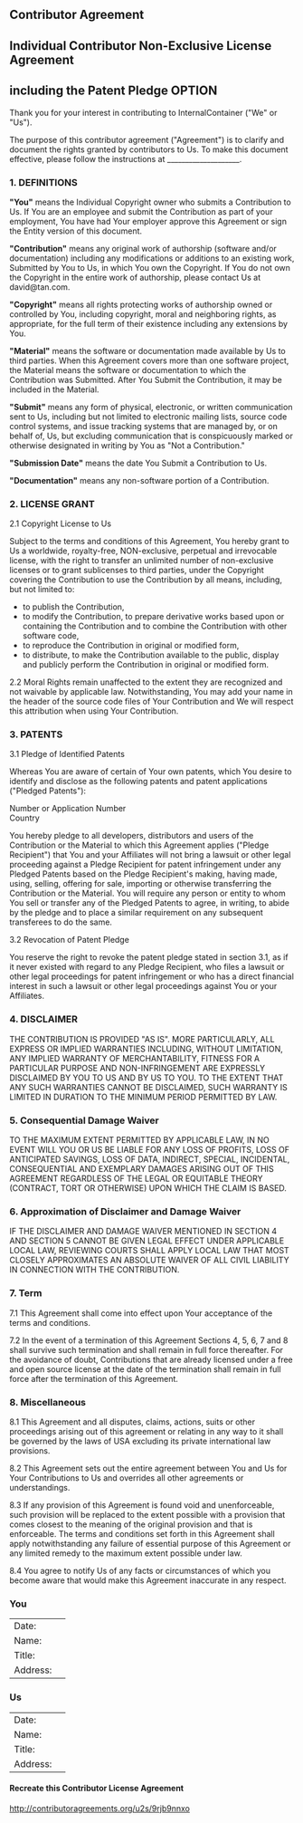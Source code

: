 <h2 id="i-tmp-title">Contributor Agreement</h2>
<h2 id="i-tmp-subtitle"><span id="i-tmp-contributor-type">Individual</span> Contributor <span id="i-tmp-contributor-exclusivity">Non-Exclusive</span> License Agreement</h2>
<h2 id="i-tmp-subtitle-patent">including the <span id="i-tmp-patent-option">Patent Pledge</span> OPTION</h2>
 
<p>Thank you for your interest in contributing to <span id="i-tmp-project-name">InternalContainer</span> ("We" or "Us").</p>
 
<p>The purpose of this contributor agreement ("Agreement") is to clarify and document the rights granted by contributors to Us. To make this document effective, please follow the instructions at <span id="i-tmp-submission-instructions">____________________</span>.</p>
 
 
<h3>1. DEFINITIONS</h3>

<section id="definition-option-2"><!-- Individual Contributor Agreement -->

<p><strong>"You"</strong> means the Individual Copyright owner who submits a Contribution to Us. If You are an employee and submit the Contribution as part of your employment, You have had Your employer approve this Agreement or sign the Entity version of this document.</p>
 
<p><strong>"Contribution"</strong> means any original work of authorship (software and/or documentation) including any modifications or additions to an existing work, Submitted by You to Us, in which You own the Copyright. If You do not own the Copyright in the entire work of authorship, please contact Us at <span id="i-tmp-project-email-2">david@tan.com</span>.</p>
 
<p><strong>"Copyright"</strong> means all rights protecting works of authorship owned or controlled by You, including copyright, moral and neighboring rights, as appropriate, for the full term of their existence including any extensions by You.</p>
 
<p><strong>"Material"</strong> means the software or documentation made available by Us to third parties. When this Agreement covers more than one software project, the Material means the software or documentation to which the Contribution was Submitted. After You Submit the Contribution, it may be included in the Material.</p>
 
<p><strong>"Submit"</strong> means any form of physical, electronic, or written communication sent to Us, including but not limited to electronic mailing lists, source code control systems, and issue tracking systems that are managed by, or on behalf of, Us, but excluding communication that is conspicuously marked or otherwise designated in writing by You as "Not a Contribution."</p>
 
<p><strong>"Submission Date"</strong> means the date You Submit a Contribution to Us.</p>
 
<p><strong>"Documentation"</strong> means any non-software portion of a Contribution.</p>

</section>
 
 
<h3>2. LICENSE GRANT</h3>




<section id="i-tmp-license-option-2"><!-- Non-Exclusive License Agreement -->

<p>2.1 Copyright License to Us</p>
 
<p>Subject to the terms and conditions of this Agreement, You hereby grant to Us a worldwide, royalty-free, NON-exclusive, perpetual and irrevocable license, with the right to transfer an unlimited number of non-exclusive licenses or to grant sublicenses to third parties, under the Copyright covering the Contribution to use the Contribution by all means, including, but not limited to:</p>
 
<ul>
<li>to publish the Contribution,</li>
<li> to modify the Contribution, to prepare derivative works based upon or containing the Contribution and to combine the Contribution with other software code,</li>
<li>to reproduce the Contribution in original or modified form,</li>
<li>to distribute, to make the Contribution available to the public, display and publicly perform the Contribution in original or modified form.</li>
</ul>

<p>2.2 Moral Rights remain unaffected to the extent they are recognized and not waivable by applicable law. Notwithstanding, You may add your name in the header of the source code files of Your Contribution and We will respect this attribution when using Your Contribution.</p>

</section>

 
<h3>3. PATENTS</h3>
 



<section id="i-tmp-patent-option-2"><!-- Patent Pledge -->

<p>3.1 Pledge of Identified Patents</p>

<p>Whereas You are aware of certain of Your own patents, which You desire to identify and disclose as the following patents and patent applications ("Pledged Patents"):</p>
 
<p id="i-tmp-patent-more">
Number or Application Number<br>
Country</p>
 
<p>You hereby pledge to all developers, distributors and users of the Contribution or the Material to which this Agreement applies ("Pledge Recipient") that You and your Affiliates will not bring a lawsuit or other legal proceeding against a Pledge Recipient for patent infringement under any Pledged Patents based on the Pledge Recipient's making, having made, using, selling, offering for sale, importing or otherwise transferring the Contribution or the Material.  You will require any person or entity to whom You sell or transfer any of the Pledged Patents to agree, in writing, to abide by the pledge and to place a similar requirement on any subsequent transferees to do the same.</p>
 
<p>3.2 Revocation of Patent Pledge</p>

<p>You reserve the right to revoke the patent pledge stated in section 3.1, as if it never existed with regard to any Pledge Recipient, who files a lawsuit or other legal proceedings for patent infringement or who has a direct financial interest in such a lawsuit or other legal proceedings against You or your Affiliates.</p>

</section>


 
 
<h3><span id="i-tmp-digit-disclaimer">4</span>. DISCLAIMER</h3>
 
<p>THE CONTRIBUTION IS PROVIDED "AS IS". MORE PARTICULARLY, ALL EXPRESS OR IMPLIED WARRANTIES INCLUDING, WITHOUT LIMITATION, ANY IMPLIED WARRANTY OF MERCHANTABILITY, FITNESS FOR A PARTICULAR PURPOSE AND NON-INFRINGEMENT ARE EXPRESSLY DISCLAIMED BY YOU TO US AND BY US TO YOU. TO THE EXTENT THAT ANY SUCH WARRANTIES CANNOT BE DISCLAIMED, SUCH WARRANTY IS LIMITED IN DURATION TO THE MINIMUM PERIOD PERMITTED BY LAW.</p>

<h3><span id="i-tmp-digit-waiver">5</span>. Consequential Damage Waiver</h3>
 
<p>TO THE MAXIMUM EXTENT PERMITTED BY APPLICABLE LAW, IN NO EVENT WILL YOU OR US BE LIABLE FOR ANY LOSS OF PROFITS, LOSS OF ANTICIPATED SAVINGS, LOSS OF DATA, INDIRECT, SPECIAL, INCIDENTAL, CONSEQUENTIAL AND EXEMPLARY DAMAGES ARISING OUT OF THIS AGREEMENT REGARDLESS OF THE LEGAL OR EQUITABLE THEORY (CONTRACT, TORT OR OTHERWISE) UPON WHICH THE CLAIM IS BASED.</p>
 
<h3><span id="i-tmp-digit-approx-waiver">6</span>. Approximation of Disclaimer and Damage Waiver</h3>
 
<p>IF THE DISCLAIMER AND DAMAGE WAIVER MENTIONED IN SECTION <span id="i-tmp-digit-waiver-2">4</span> AND SECTION <span id="i-tmp-digit-approx-waiver-2">5</span> CANNOT BE GIVEN LEGAL EFFECT UNDER APPLICABLE LOCAL LAW, REVIEWING COURTS SHALL APPLY LOCAL LAW THAT MOST CLOSELY APPROXIMATES AN ABSOLUTE WAIVER OF ALL CIVIL LIABILITY IN CONNECTION WITH THE CONTRIBUTION.</p>

<h3><span id="i-tmp-digit-term">7</span>. Term</h3>
 
<p><span id="i-tmp-digit-term-1">7.1</span> This Agreement shall come into effect upon Your acceptance of the terms and conditions.</p>
 

  
<p><span id="i-tmp-digit-term-3">7.2</span> In the event of a termination of this Agreement Sections <span id="i-tmp-digit-term-special">4, 5, 6, 7 and 8</span> shall survive such termination and shall remain in full force thereafter. For the avoidance of doubt, Contributions  that are already licensed under a free and open source license at the date of the termination shall remain in full force after the termination of this Agreement.</p>
 
<h3><span id="i-tmp-digit-misc">8</span>. Miscellaneous</h3>

<p><span id="i-tmp-digit-misc-1">8.1</span> This Agreement and all disputes, claims, actions, suits or other proceedings arising out of this agreement or relating in any way to it shall be governed by the laws of <span id="i-tmp-project-jurisdiction">USA</span> excluding its private international law provisions.</p>
 
<p><span id="i-tmp-digit-misc-2">8.2</span> This Agreement sets out the entire agreement between You and Us for Your Contributions to Us and overrides all other agreements or understandings.</p>
  
<p><span id="i-tmp-digit-misc-3">8.3</span> If any provision of this Agreement is found void and unenforceable, such provision will be replaced to the extent possible with a provision that comes closest to the meaning of the original provision and that is enforceable. The terms and conditions set forth in this Agreement shall apply notwithstanding any failure of essential purpose of this Agreement or any limited remedy to the maximum extent possible under law.</p>
   
<p><span id="i-tmp-digit-misc-4">8.4</span> You agree to notify Us of any facts or circumstances of which you become aware that would make this Agreement inaccurate in any respect.</p>

<section id="i-tmp-signing">
<h3>You</h3>

<table class="signing">
<tbody><tr><td class="head" id="i-tmp-signing-you-date-header">Date:</td><td id="i-tmp-signing-you-date" class="underline"></td></tr>
<tr><td class="head" id="i-tmp-signing-you-name-header">Name:</td><td id="i-tmp-signing-you-name" class="underline"></td></tr>
<tr><td class="head" id="i-tmp-signing-you-title-header">Title:</td><td id="i-tmp-signing-you-title" class="underline"></td></tr>
<tr><td class="head" id="i-tmp-signing-you-address-header">Address:</td><td id="i-tmp-signing-you-address" class="underline"></td></tr>
</tbody></table>

<h3>Us </h3>

<table class="signing">
<tbody><tr><td class="head" id="i-tmp-signing-us-date-header">Date:</td><td id="i-tmp-signing-us-date" class="underline"></td></tr>
<tr><td class="head" id="i-tmp-signing-us-name-header">Name:</td><td id="i-tmp-signing-us-name" class="underline"></td></tr>
<tr><td class="head" id="i-tmp-signing-us-title-header">Title:</td><td id="i-tmp-signing-us-title" class="underline"></td></tr>
<tr><td class="head" id="i-tmp-signing-us-address-header">Address:</td><td id="i-tmp-signing-us-address" class="underline"></td></tr>
</tbody></table>
</section>

<section><h4>Recreate this Contributor License Agreement</h4>
<p><a href="http://contributoragreements.org/u2s/9rjb9nnxo">http://contributoragreements.org/u2s/9rjb9nnxo</a></p><a href="http://contributoragreements.org/u2s/9rjb9nnxo">
</a></section><a href="http://contributoragreements.org/u2s/9rjb9nnxo">
</a>
